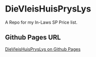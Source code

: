 # DieVleisHuisPrysLys
A Repo for my In-Laws SP Price list.


## Github Pages URL

[DieVleisHuisPrysLys on Github Pages](https://jonathanaspeling.github.io/DieVleisHuisPrysLys/ "Vleishuispryslys")





